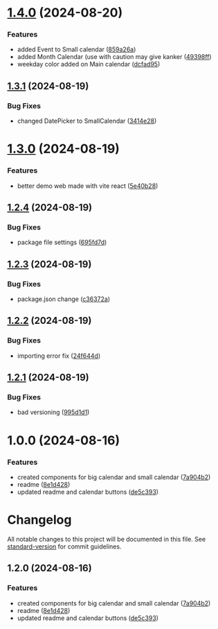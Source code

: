 # [1.4.0](https://github.com/tuuguuwastaken/react-mn-calendar/compare/v1.3.1...v1.4.0) (2024-08-20)


### Features

* added Event to Small calendar ([859a26a](https://github.com/tuuguuwastaken/react-mn-calendar/commit/859a26a1c6e9d8db7055fdc318967201802bee3a))
* added Month Calendar (use with caution may give kanker ([49398ff](https://github.com/tuuguuwastaken/react-mn-calendar/commit/49398ff801465898759d82d1178c56f9ea1352d7))
* weekday color added on Main calendar ([dcfad95](https://github.com/tuuguuwastaken/react-mn-calendar/commit/dcfad953ae30158c1b6ef9c0ac253adcad2810ee))

## [1.3.1](https://github.com/tuuguuwastaken/react-mn-calendar/compare/v1.3.0...v1.3.1) (2024-08-19)


### Bug Fixes

* changed DatePicker to SmallCalendar ([3414e28](https://github.com/tuuguuwastaken/react-mn-calendar/commit/3414e286ff0d25be9ad9b4e7d00084131b8f6171))

# [1.3.0](https://github.com/tuuguuwastaken/react-mn-calendar/compare/v1.2.4...v1.3.0) (2024-08-19)


### Features

* better demo web made with vite react ([5e40b28](https://github.com/tuuguuwastaken/react-mn-calendar/commit/5e40b2830243a445a6087d6ff1aac244e60a3bb8))

## [1.2.4](https://github.com/tuuguuwastaken/react-mn-calendar/compare/v1.2.3...v1.2.4) (2024-08-19)


### Bug Fixes

* package file settings ([695fd7d](https://github.com/tuuguuwastaken/react-mn-calendar/commit/695fd7d304e7ea8b5368f636972932b4cec9f2a9))

## [1.2.3](https://github.com/tuuguuwastaken/react-mn-calendar/compare/v1.2.2...v1.2.3) (2024-08-19)


### Bug Fixes

* package.json change ([c36372a](https://github.com/tuuguuwastaken/react-mn-calendar/commit/c36372a40b70c05f69663046516fe36d3298ff3b))

## [1.2.2](https://github.com/tuuguuwastaken/react-mn-calendar/compare/v1.2.1...v1.2.2) (2024-08-19)


### Bug Fixes

* importing error fix ([24f644d](https://github.com/tuuguuwastaken/react-mn-calendar/commit/24f644d3f3ef785407581bca496abbd729da241d))

## [1.2.1](https://github.com/tuuguuwastaken/react-mn-calendar/compare/v1.2.0...v1.2.1) (2024-08-19)


### Bug Fixes

* bad versioning ([995d1d1](https://github.com/tuuguuwastaken/react-mn-calendar/commit/995d1d1622e383178326d0ec47a2dbe70eecca41))

# 1.0.0 (2024-08-16)


### Features

* created components for big calendar and small calendar ([7a904b2](https://github.com/tuuguuwastaken/react-mn-calendar/commit/7a904b2b4ea9f6d30265678c0f37744bcedc4f97))
* readme ([8e1d428](https://github.com/tuuguuwastaken/react-mn-calendar/commit/8e1d4284bad43c8ec0b3068c145010e88e16a030))
* updated readme and calendar buttons ([de5c393](https://github.com/tuuguuwastaken/react-mn-calendar/commit/de5c393a4d8e1c1c327a23737f5fe60bb11367a2))

# Changelog

All notable changes to this project will be documented in this file. See [standard-version](https://github.com/conventional-changelog/standard-version) for commit guidelines.

## 1.2.0 (2024-08-16)


### Features

* created components for big calendar and small calendar ([7a904b2](https://github.com/tuuguuwastaken/react-mn-calendar/commit/7a904b2b4ea9f6d30265678c0f37744bcedc4f97))
* readme ([8e1d428](https://github.com/tuuguuwastaken/react-mn-calendar/commit/8e1d4284bad43c8ec0b3068c145010e88e16a030))
* updated readme and calendar buttons ([de5c393](https://github.com/tuuguuwastaken/react-mn-calendar/commit/de5c393a4d8e1c1c327a23737f5fe60bb11367a2))
